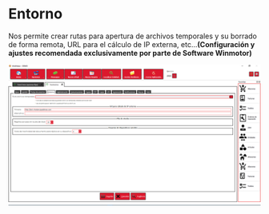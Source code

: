 # Entorno

Nos permite crear rutas para apertura de archivos temporales y su borrado de forma remota, URL para el cálculo de IP externa, etc...**\(Configuración y ajustes recomendada exclusivamente por parte de Software Winmotor\)**

![](../../../.gitbook/assets/image%20%28491%29.png)

